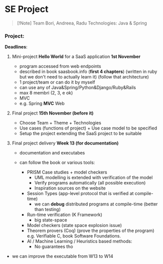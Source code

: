 # SE Project 

> [!Note] Team
> Bori, Andreea, Radu
> Technologies: Java & Spring

### Project:

**Deadlines**:
1. Mini-project **Hello World** for a SaaS application **1st November**
	- program accessed from web endpoints
	- described in book saasbook.info (**first 4 chapters**) (written in ruby but we don't need to actually learn it) (follow that architecture)
	- 1 project/team or can do it by myself
	- can use any of Java&Spring/Python&Django/Ruby&Rails
	- max 8 membri (2, 3, e ok)
	- MVC
	- e.g. Spring **MVC** Web

2. Final project **15th November (before it)**
	- Choose Team + Theme + Technologies
	- Use cases (functions of project) + Use case model to be specified
	- Setup the project extending the SaaS project to be suitable

3. Final project delivery **Week 13 (for documentation)**
	- documentation and executabes

	- can follow the book or various tools:
		- PRISM Case studies + model checkers 
			- UML modelling is extended with verification of the model
			- Verify programs automatically (all possible execution) 
			- Inspiration sources on the website
		- Session Types (app-level protocol that is verified at compile-time) 
			- we can **debug** distributed programs at compile-time (better than testing)
		- Run-time verification (K Framework)
			- big state-space
		- Model checkers (state space explosion issue)
		- Theorem provers (Coq) (prove the properties of the program) e.g. Verifiable C, book Software Foundations.
		- AI / Machine Learning / Heuristics based methods:
			- No guarantees tho

- we can improve the executable from W13 to W14